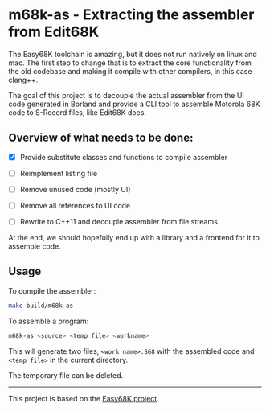 # m68k-as - Extracting the assembler from Edit68K

The Easy68K toolchain is amazing, but it does not run natively on linux and mac.
The first step to change that is to extract the core functionality from the old
codebase and making it compile with other compilers, in this case clang++.

The goal of this project is to decouple the actual assembler from the UI code
generated in Borland and provide a CLI tool to assemble Motorola 68K code to 
S-Record files, like Edit68K does. 

## Overview of what needs to be done:

- [x] Provide substitute classes and functions to compile assembler
- [ ] Reimplement listing file
- [ ] Remove unused code (mostly UI)
- [ ] Remove all references to UI code
- [ ] Rewrite to C++11 and decouple assembler from file streams



At the end, we should hopefully end up with a library and a frontend for it to assemble code.





## Usage

To compile the assembler:

```bash
make build/m68k-as
```

To assemble a program:

```bash
m68k-as <source> <temp file> <workname>
```

This will generate two files, `<work name>.S68` with the assembled code and `<temp file>` in the current directory. 

The temporary file can be deleted.

---

This project is based on the [Easy68K project](https://github.com/ProfKelly/EASy68K).

